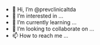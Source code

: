 - 👋 Hi, I’m @prevclinicaltda
- 👀 I’m interested in ...
- 🌱 I’m currently learning ...
- 💞️ I’m looking to collaborate on ...
- 📫 How to reach me ...

<!---
prevclinicaltda/prevclinicaltda is a ✨ special ✨ repository because its `README.md` (this file) appears on your GitHub profile.
You can click the Preview link to take a look at your changes.
--->
